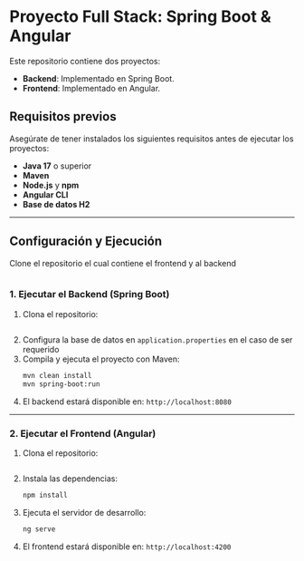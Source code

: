# Proyecto Full Stack: Spring Boot & Angular

Este repositorio contiene dos proyectos:
- **Backend**: Implementado en Spring Boot.
- **Frontend**: Implementado en Angular.

## Requisitos previos
Asegúrate de tener instalados los siguientes requisitos antes de ejecutar los proyectos:

- **Java 17** o superior
- **Maven**
- **Node.js** y **npm**
- **Angular CLI**
- **Base de datos H2**

---

## Configuración y Ejecución

Clone el repositorio el cual contiene el frontend y al backend 
```bash

```

### 1. Ejecutar el Backend (Spring Boot)

1. Clona el repositorio:
   ```git clone https://github.com/samyhs0520/crud_tareas.git
   ```
2. Configura la base de datos en `application.properties` en el caso de ser requerido
3. Compila y ejecuta el proyecto con Maven:
   ```bash
   mvn clean install
   mvn spring-boot:run
   ```
4. El backend estará disponible en: `http://localhost:8080`

---

### 2. Ejecutar el Frontend (Angular)
1. Clona el repositorio:
   ```git clone https://github.com/samyhs0520/front_tareas.git
   ```
2. Instala las dependencias:
   ```bash
   npm install
   ```
3. Ejecuta el servidor de desarrollo:
   ```bash
   ng serve
   ```
4. El frontend estará disponible en: `http://localhost:4200`




